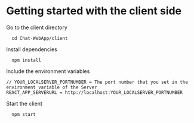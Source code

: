 # Getting started with the client side

Go to the client directory

```
  cd Chat-WebApp/client
```

Install dependencies

```
  npm install
```

Include the environment variables

```
// YOUR_LOCALSERVER_PORTNUMBER = The port number that you set in the environment variable of the Server
REACT_APP_SERVERURL = http://localhost:YOUR_LOCALSERVER_PORTNUMBER
```

Start the client

```
  npm start
```

